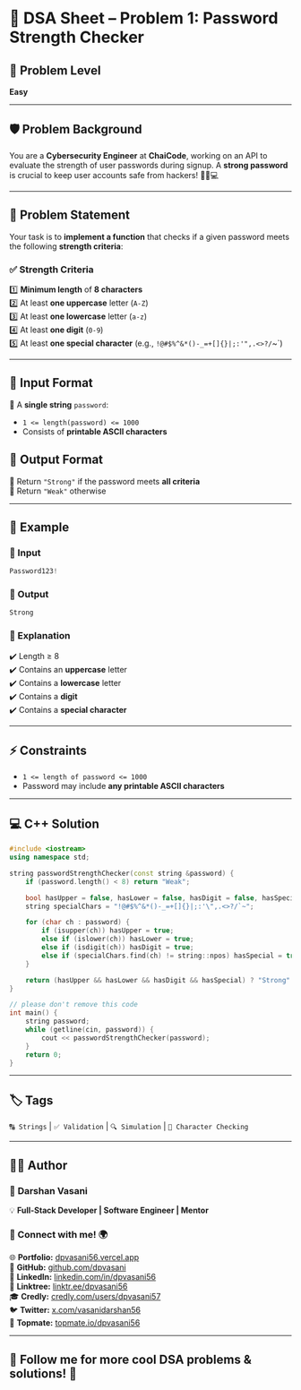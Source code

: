 # 🔐 DSA Sheet – Problem 1: Password Strength Checker

## 🎯 Problem Level  
**Easy**

---

## 🛡️ Problem Background  

You are a **Cybersecurity Engineer** at **ChaiCode**, working on an API to evaluate the strength of user passwords during signup. A **strong password** is crucial to keep user accounts safe from hackers! 🦸‍♂️💻  

---

## 📜 Problem Statement  

Your task is to **implement a function** that checks if a given password meets the following **strength criteria**:  

### ✅ Strength Criteria  

1️⃣ **Minimum length** of **8 characters**  
2️⃣ At least **one uppercase** letter (`A-Z`)  
3️⃣ At least **one lowercase** letter (`a-z`)  
4️⃣ At least **one digit** (`0-9`)  
5️⃣ At least **one special character** (e.g., `!@#$%^&*()-_=+[]{}|;:'",.<>?/`~`)  

---

## 📝 Input Format  

📌 A **single string** `password`:  
- `1 <= length(password) <= 1000`  
- Consists of **printable ASCII characters**  

## 🎯 Output Format  

🔹 Return `"Strong"` if the password meets **all criteria**  
🔹 Return `"Weak"` otherwise  

---

## 📌 Example  

### 🔹 Input  
```cpp
Password123!
```

### 🔹 Output  
```cpp
Strong
```

### 🧐 Explanation  
✔️ Length ≥ 8  
✔️ Contains an **uppercase** letter  
✔️ Contains a **lowercase** letter  
✔️ Contains a **digit**  
✔️ Contains a **special character**  

---

## ⚡ Constraints  

- `1 <= length of password <= 1000`  
- Password may include **any printable ASCII characters**  

---

## 💻 C++ Solution  

```cpp
#include <iostream>
using namespace std;

string passwordStrengthChecker(const string &password) {
    if (password.length() < 8) return "Weak";

    bool hasUpper = false, hasLower = false, hasDigit = false, hasSpecial = false;
    string specialChars = "!@#$%^&*()-_=+[]{}|;:'\",.<>?/`~";

    for (char ch : password) {
        if (isupper(ch)) hasUpper = true;
        else if (islower(ch)) hasLower = true;
        else if (isdigit(ch)) hasDigit = true;
        else if (specialChars.find(ch) != string::npos) hasSpecial = true;
    }

    return (hasUpper && hasLower && hasDigit && hasSpecial) ? "Strong" : "Weak";
}

// please don't remove this code
int main() {
    string password;
    while (getline(cin, password)) {
        cout << passwordStrengthChecker(password);
    }
    return 0;
}
```

---

## 🏷️ Tags  

`🔠 Strings` | `✅ Validation` | `🔍 Simulation` | `🔢 Character Checking`  

---

## 👨‍💻 Author  

### 🚀 **Darshan Vasani**  
💡 **Full-Stack Developer | Software Engineer | Mentor**   

### 🔗 Connect with me! 🌍  
🌐 **Portfolio:** [dpvasani56.vercel.app](https://dpvasani56.vercel.app/)  
🐙 **GitHub:** [github.com/dpvasani](https://github.com/dpvasani)  
💼 **LinkedIn:** [linkedin.com/in/dpvasani56](https://www.linkedin.com/in/dpvasani56/)  
🌳 **Linktree:** [linktr.ee/dpvasani56](https://linktr.ee/dpvasani56)  
🎓 **Credly:** [credly.com/users/dpvasani57](https://www.credly.com/users/dpvasani57/)  
🐦 **Twitter:** [x.com/vasanidarshan56](https://x.com/vasanidarshan56)  
📢 **Topmate:** [topmate.io/dpvasani56](https://topmate.io/dpvasani56)  

---

🚀 **Follow me for more cool DSA problems & solutions!** 🌟  
--
